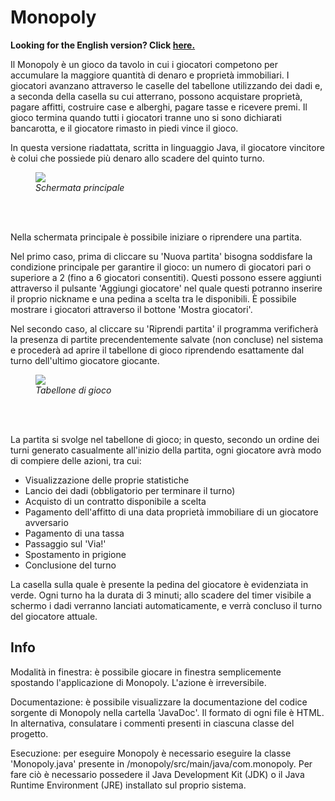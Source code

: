 # Monopoly

<b>Looking for the English version? Click <a href="https://github.com/lorenzo-lepore/monopoly/blob/main/ALT_README.md">here.</a></b>

Il Monopoly è un gioco da tavolo in cui i giocatori competono per accumulare la maggiore quantità di denaro e proprietà immobiliari. I giocatori avanzano attraverso le caselle del tabellone utilizzando dei dadi e, a seconda della casella su cui atterrano, possono acquistare proprietà, pagare affitti, costruire case e alberghi, pagare tasse e ricevere premi. Il gioco termina quando tutti i giocatori tranne uno si sono dichiarati bancarotta, e il giocatore rimasto in piedi vince il gioco.

In questa versione riadattata, scritta in linguaggio Java, il giocatore vincitore è colui che possiede più denaro allo scadere del quinto turno.

<figure>
  <img src="https://github.com/lorenzo-lepore/monopoly/assets/91348041/289cd0bc-3562-478c-a79c-bc58a840d11c">
  <figcaption><em>Schermata principale</em></figcaption>
</figure>
<br><br>

Nella schermata principale è possibile iniziare o riprendere una partita. 

Nel primo caso, prima di cliccare su 'Nuova partita' bisogna soddisfare la condizione principale per garantire il gioco: un numero di giocatori pari o superiore a 2 (fino a 6 giocatori consentiti). Questi possono essere aggiunti attraverso il pulsante 'Aggiungi giocatore' nel quale questi potranno inserire il proprio nickname e una pedina a scelta tra le disponibili. È possibile mostrare i giocatori attraverso il bottone 'Mostra giocatori'.

Nel secondo caso, al cliccare su 'Riprendi partita' il programma verificherà la presenza di partite precendentemente salvate (non concluse) nel sistema e procederà ad aprire il tabellone di gioco riprendendo esattamente dal turno dell'ultimo giocatore giocante.

<figure>
  <img src="https://github.com/lorenzo-lepore/monopoly/assets/91348041/33a07645-7344-43fb-90fc-c55a7a9f4992">
  <figcaption><em>Tabellone di gioco</em></figcaption>
</figure>
<br><br>

La partita si svolge nel tabellone di gioco; in questo, secondo un ordine dei turni generato casualmente all'inizio della partita, ogni giocatore avrà modo di compiere delle azioni, tra cui:
<ul>
  <li>Visualizzazione delle proprie statistiche</li>
  <li>Lancio dei dadi (obbligatorio per terminare il turno)</li>
  <li>Acquisto di un contratto disponibile a scelta</li>
  <li>Pagamento dell'affitto di una data proprietà immobiliare di un giocatore avversario</li>
  <li>Pagamento di una tassa</li>
  <li>Passaggio sul 'Via!'</li>
  <li>Spostamento in prigione</li>
  <li>Conclusione del turno</li>
</ul>

La casella sulla quale è presente la pedina del giocatore è evidenziata in verde. Ogni turno ha la durata di 3 minuti; allo scadere del timer visibile a schermo i dadi verranno lanciati automaticamente, e verrà concluso il turno del giocatore attuale.<br>

<h2>Info</h2>

Modalità in finestra: è possibile giocare in finestra semplicemente spostando l'applicazione di Monopoly. L'azione è irreversibile.

Documentazione: è possibile visualizzare la documentazione del codice sorgente di Monopoly nella cartella 'JavaDoc'. Il formato di ogni file è HTML. In 
alternativa, consulatare i commenti presenti in ciascuna classe del progetto.

Esecuzione: per eseguire Monopoly è necessario eseguire la classe 'Monopoly.java' presente in /monopoly/src/main/java/com.monopoly. Per fare ciò è necessario possedere il Java Development Kit (JDK) o il Java Runtime Environment (JRE) installato sul proprio sistema.











